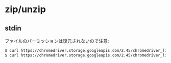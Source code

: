 # zip/unzip

## stdin

ファイルのパーミッションは復元されないので注意:

~~~bash
$ curl https://chromedriver.storage.googleapis.com/2.45/chromedriver_linux64.zip | jar xv
$ curl https://chromedriver.storage.googleapis.com/2.45/chromedriver_linux64.zip | bsdtar -xvf-
~~~